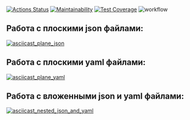 [![Actions Status](https://github.com/RIP-Peroni/php-project-lvl2/workflows/hexlet-check/badge.svg)](https://github.com/RIP-Peroni/php-project-lvl2/actions)
[![Maintainability](https://api.codeclimate.com/v1/badges/f84b86f4279cd7132b25/maintainability)](https://codeclimate.com/github/RIP-Peroni/php-project-lvl2/maintainability)
[![Test Coverage](https://api.codeclimate.com/v1/badges/f84b86f4279cd7132b25/test_coverage)](https://codeclimate.com/github/RIP-Peroni/php-project-lvl2/test_coverage)
![workflow](https://github.com/RIP-Peroni/php-project-lvl2/actions/workflows/workflow.yml/badge.svg)

## Работа с плоскими json файлами:
[![asciicast_plane_json](https://asciinema.org/a/tLxON3ug7DwK9RiOTeeXjy78B.png)](https://asciinema.org/a/tLxON3ug7DwK9RiOTeeXjy78B)

## Работа с плоскими yaml файлами:
[![asciicast_plane_yaml](https://asciinema.org/a/lTkIvyXVdEELJWhCnOujAjrQn.png)](https://asciinema.org/a/lTkIvyXVdEELJWhCnOujAjrQn)

## Работа с вложенными json и yaml файлами:
[![asciicast_nested_json_and_yaml](https://asciinema.org/a/5HmSF8DHx4EANxDbO5RmTaAam.png)](https://asciinema.org/a/5HmSF8DHx4EANxDbO5RmTaAam)